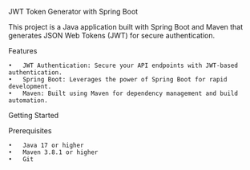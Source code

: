 JWT Token Generator with Spring Boot

This project is a Java application built with Spring Boot and Maven that generates JSON Web Tokens (JWT) for secure authentication.

Features

	•	JWT Authentication: Secure your API endpoints with JWT-based authentication.
	•	Spring Boot: Leverages the power of Spring Boot for rapid development.
	•	Maven: Built using Maven for dependency management and build automation.

Getting Started

Prerequisites

	•	Java 17 or higher
	•	Maven 3.8.1 or higher
	•	Git
